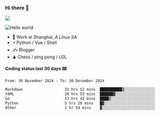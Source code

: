 ### Hi there 👋
![](https://komarev.com/ghpvc/?username=Xuhandsome)


<img src="https://github-readme-stats.vercel.app/api?username=XuHandsome&show_icons=true&theme=merko" alt="Hello world">

<br/>

- 🍻  Work at Shanghai, _A Linux SA_
- ⚡  Python / Vue / Shell
- ✍️  Blogger
- ♟  Chess / ping pong / LOL

#### Coding status last 30 days ⌨️

<!--START_SECTION:waka-->

```txt
From: 30 November 2024 - To: 30 December 2024

Markdown                   31 hrs 52 mins  ██████████▒░░░░░░░░░░░░░░   41.43 %
YAML                       20 hrs 53 mins  ██████▓░░░░░░░░░░░░░░░░░░   27.16 %
Go                         13 hrs 42 mins  ████▒░░░░░░░░░░░░░░░░░░░░   17.81 %
Python                     5 hrs 26 mins   █▓░░░░░░░░░░░░░░░░░░░░░░░   07.07 %
Other                      1 hr 54 mins    ▓░░░░░░░░░░░░░░░░░░░░░░░░   02.48 %
```

<!--END_SECTION:waka-->
